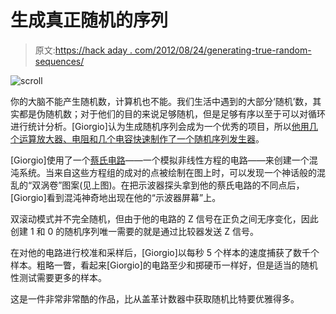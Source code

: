 # 生成真正随机的序列

> 原文:[https://hack aday . com/2012/08/24/generating-true-random-sequences/](https://hackaday.com/2012/08/24/generating-truly-random-sequences/)

![](../Images/141d3f9da757de1f96150f32e9a0f06e.png "scroll")

你的大脑不能产生随机数，计算机也不能。我们生活中遇到的大部分‘随机’数，其实都是伪随机数；对于他们的目的来说足够随机，但是足够有序以至于可以对循环进行统计分析。[Giorgio]认为生成随机序列会成为一个优秀的项目，所以[他用几个运算放大器、电阻和几个电容快速制作了一个随机序列发生器](http://holdenc.altervista.org/chua/)。

[Giorgio]使用了一个[蔡氏电路](http://en.wikipedia.org/wiki/Chua's_circuit)——一个模拟非线性方程的电路——来创建一个混沌系统。当来自这些方程组的成对的点被绘制在图上时，可以发现一个神话般的混乱的“双涡卷”图案(见上图)。在把示波器探头拿到他的蔡氏电路的不同点后，[Giorgio]看到混沌神奇地出现在他的“示波器屏幕”上。

双滚动模式并不完全随机，但由于他的电路的 Z 信号在正负之间无序变化，因此创建 1 和 0 的随机序列唯一需要的就是通过比较器发送 Z 信号。

在对他的电路进行校准和采样后，[Giorgio]以每秒 5 个样本的速度捕获了数千个样本。粗略一瞥，看起来[Giorgio]的电路至少和掷硬币一样好，但是适当的随机性测试需要更多的样本。

这是一件非常非常酷的作品，比从盖革计数器中获取随机比特要优雅得多。
